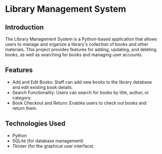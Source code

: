 # Library Management System

## Introduction
The Library Management System is a Python-based application that allows users to manage and organize a library's collection of books and other materials. This project provides features for adding, updating, and deleting books, as well as searching for books and managing user accounts.

## Features
- Add and Edit Books: Staff can add new books to the library database and edit existing book details.
- Search Functionality: Users can search for books by title, author, or category.
- Book Checkout and Return: Enables users to check out books and return them.

## Technologies Used
- Python
- SQLite (for database management)
- Tkinter (for the graphical user interface)
